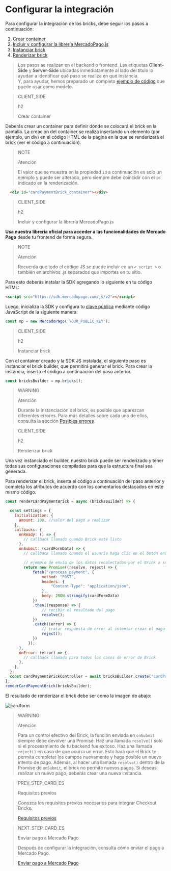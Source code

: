# Configurar la integración

Para configurar la integración de los bricks, debe seguir los pasos a continuación:

1. [Crear container](#bookmark_crear_container)
2. [Incluir y configurar la librería MercadoPago.js](#bookmark_incluir_y_configurar_la_librería_mercadopago.js)
3. [Instanciar brick](#bookmark_instanciar_brick)
4. [Renderizar brick](#bookmark_renderizar_brick)

> Los pasos se realizan en el backend o frontend. Las etiquetas **Client-Side** y **Server-Side** ubicadas inmediatamente al lado del título lo ayudan a identificar qué paso se realiza en qué instancia.
> <br/>
> Y, para ayudar, hemos preparado un completo [ejemplo de código](/developers/es/docs/checkout-bricks/integration/code-example) que puede usar como modelo.

> CLIENT_SIDE
>
> h2
>
> Crear container

Deberás crear un container para definir dónde se colocará el brick en la pantalla. La creación del container se realiza insertando un elemento (por ejemplo, un div) en el código HTML de la página en la que se renderizará el brick (ver el código a continuación).

> NOTE
>
> Atención
>
> El valor que se muestra en la propiedad `id` a continuación es solo un ejemplo y puede ser alterado, pero siempre debe coincidir con el `id` indicado en la renderización.

```html
  <div id="cardPaymentBrick_container"></div>
```

> CLIENT_SIDE
>
> h2
>
> Incluir y configurar la librería MercadoPago.js

**Usa nuestra librería oficial para acceder a las funcionalidades de Mercado Pago** desde tu frontend de forma segura.

> NOTE
>
> Atención
>
> Recuerda que todo el código JS se puede incluir en un `< script >` o también en archivos .js separados que importes en tu sitio.

Para esto deberás instalar la SDK agregando lo siguiente en tu código HTML:

```html
<script src="https://sdk.mercadopago.com/js/v2"></script>
```

Luego, inicializa la SDK y configura tu [clave pública]([FAKER][CREDENTIALS][URL]) mediante código JavaScript de la siguiente manera:

```javascript
const mp = new MercadoPago('YOUR_PUBLIC_KEY');
```

> CLIENT_SIDE
>
> h2
>
> Instanciar brick

Con el container creado y la SDK JS instalada, el siguiente paso es instanciar el brick builder, que permitirá generar el brick. Para crear la instancia, inserta el código a continuación del paso anterior.

```javascript
const bricksBuilder = mp.bricks();
```

> WARNING
>
> Atención
>
> Durante la instanciación del brick, es posible que aparezcan diferentes errores. Para más detalles sobre cada uno de ellos, consulta la sección [Posibles errores](/developers/es/docs/checkout-bricks/additional-content/possible-errors).

> CLIENT_SIDE
>
> h2
>
> Renderizar brick

Una vez instanciado el builder, nuestro brick puede ser renderizado y tener todas sus configuraciones compiladas para que la estructura final sea generada.

Para renderizar el brick, inserta el código a continuación del paso anterior y completa los atributos de acuerdo con los comentarios destacados en este mismo código.

```javascript
const renderCardPaymentBrick = async (bricksBuilder) => {

  const settings = {
    initialization: {
      amount: 100, //valor del pago a realizar
    },
    callbacks: {
      onReady: () => {
        // callback llamado cuando Brick esté listo
      },
      onSubmit: (cardFormData) => {
        // callback llamado cuando el usuario haga clic en el botón enviar los datos

        // ejemplo de envío de los datos recolectados por el Brick a su servidor
        return new Promise((resolve, reject) => {
            fetch("/process_payment", { 
                method: "POST",
                headers: {
                    "Content-Type": "application/json",
                },
                body: JSON.stringify(cardFormData)
            })
            .then((response) => {
                // recibir el resultado del pago
                resolve();
            })
            .catch((error) => {
                // tratar respuesta de error al intentar crear el pago
                reject();
            })
          });
      },
      onError: (error) => { 
        // callback llamado para todos los casos de error de Brick
      },
    },
  };
  const cardPaymentBrickController = await bricksBuilder.create('cardPayment', 'cardPaymentBrick_container', settings);
};
renderCardPaymentBrick(bricksBuilder);
```

El resultado de renderizar el brick debe ser como la imagen de abajo:

![cardform](checkout-bricks/card-form-es.png)

> WARNING
>
> Atención
>
> Para un control efectivo del Brick, la función enviada en `onSubmit` siempre debe devolver una Promise. Haz una llamada `resolve()` solo si el procesamiento de tu backend fue exitoso. Haz una llamada `reject()` en caso de que ocurra un error. Esto hará que el Brick te permita completar los campos nuevamente y haga posible un nuevo intento de pago. Además, al hacer una llamada `resolve()` dentro de la Promise de `onSubmit`, el brick no permite nuevos pagos. Si deseas realizar un nuevo pago, deberás crear una nueva instancia.

> PREV_STEP_CARD_ES
>
> Requisitos previos
>
> Conozca los requisitos previos necesarios para integrar Checkout Bricks.
>
> [Requisitos previos](/developers/es/docs/checkout-bricks/integration/prerequisites)
 
> NEXT_STEP_CARD_ES
>
> Enviar pago a Mercado Pago
>
> Después de configurar la integración, consulta cómo enviar el pago a Mercado Pago.
>
> [Enviar pago a Mercado Pago](/developers/es/docs/checkout-bricks/integration/payment-submission)